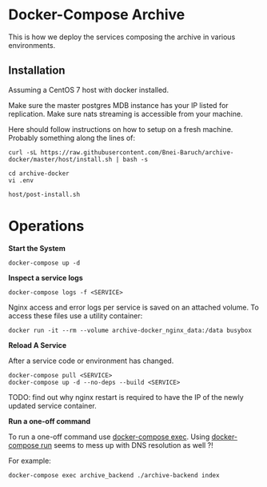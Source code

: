 # Docker-Compose Archive
This is how we deploy the services composing the archive in various environments.




## Installation

Assuming a CentOS 7 host with docker installed.

Make sure the master postgres MDB instance has your IP listed for replication.
Make sure nats streaming is accessible from your machine.

Here should follow instructions on how to setup on a fresh machine.
Probably something along the lines of:

```shell script
curl -sL https://raw.githubusercontent.com/Bnei-Baruch/archive-docker/master/host/install.sh | bash -s 

cd archive-docker
vi .env

host/post-install.sh
```


# Operations
**Start the System**

```shell script
docker-compose up -d
```

**Inspect a service logs**
 
```shell script
docker-compose logs -f <SERVICE> 
```

Nginx access and error logs per service is saved on an attached volume. To access these files use a utility container:
```shell script
docker run -it --rm --volume archive-docker_nginx_data:/data busybox 
```

**Reload A Service**

After a service code or environment has changed. 
```shell script
docker-compose pull <SERVICE>
docker-compose up -d --no-deps --build <SERVICE> 
```
TODO: find out why nginx restart is required to have the IP of the newly updated service container.


**Run a one-off command**

To run a one-off command use [docker-compose exec](https://docs.docker.com/compose/reference/exec/). 
Using [docker-compose run](https://docs.docker.com/compose/reference/run/) seems to mess up with DNS resolution as well ?!  

For example: 
```shell script
docker-compose exec archive_backend ./archive-backend index
```


